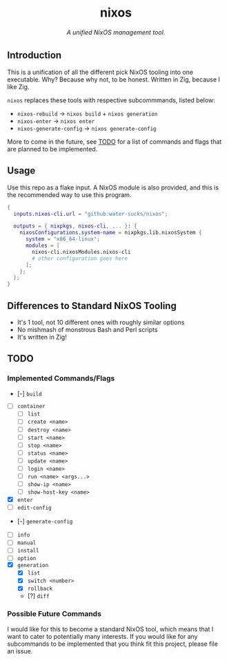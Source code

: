 <h1 align="center">nixos</h1>
<h6 align="center">A unified NixOS management tool.</h6>

## Introduction

This is a unification of all the different pick NixOS tooling into one executable.
Why? Because why not, to be honest. Written in Zig, because I like Zig.

`nixos` replaces these tools with respective subcommmands, listed below:

- `nixos-rebuild` → `nixos build` + `nixos generation`
- `nixos-enter` → `nixos enter`
- `nixos-generate-config` → `nixos generate-config`

More to come in the future, see [TODO](#todo) for a list
of commands and flags that are planned to be implemented.

## Usage

Use this repo as a flake input. A NixOS module is also provided, and this is
the recommended way to use this program.

```nix
{
  inputs.nixos-cli.url = "github:water-sucks/nixos";

  outputs = { nixpkgs, nixos-cli, ... }: {
    nixosConfigurations.system-name = nixpkgs.lib.nixosSystem {
      system = "x86_64-linux";
      modules = [
        nixos-cli.nixosModules.nixos-cli
        # other configuration goes here
      ];
    };
  };
}
```

## Differences to Standard NixOS Tooling

- It's 1 tool, not 10 different ones with roughly similar options
- No mishmash of monstrous Bash and Perl scripts
- It's written in Zig!

## TODO

### Implemented Commands/Flags

- [-] `build`
- [ ] `container`
  - [ ] `list`
  - [ ] `create <name>`
  - [ ] `destroy <name>`
  - [ ] `start <name>`
  - [ ] `stop <name>`
  - [ ] `status <name>`
  - [ ] `update <name>`
  - [ ] `login <name>`
  - [ ] `run <name> <args...>`
  - [ ] `show-ip <name>`
  - [ ] `show-host-key <name>`
- [x] `enter`
- [ ] `edit-config`
- [-] `generate-config`
- [ ] `info`
- [ ] `manual`
- [ ] `install`
- [ ] `option`
- [x] `generation`
  - [x] `list`
  - [x] `switch <number>`
  - [x] `rollback`
  - [?] `diff`

### Possible Future Commands

I would like for this to become a standard NixOS tool, which means that I want
to cater to potentially many interests. If you would like for any subcommands
to be implemented that you think fit this project, please file an issue.
